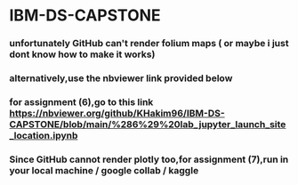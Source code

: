 # IBM-DS-CAPSTONE

### unfortunately GitHub can't render folium maps ( or maybe i just dont know how to make it works)
### alternatively,use the nbviewer link provided below
### for assignment (6),go to this link https://nbviewer.org/github/KHakim96/IBM-DS-CAPSTONE/blob/main/%286%29%20lab_jupyter_launch_site_location.ipynb
### Since GitHub cannot render plotly too,for assignment (7),run in your local machine / google collab / kaggle
